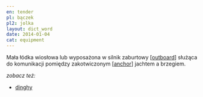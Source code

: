```yaml
---
en: tender
pl: bączek
pl2: jolka
layout: dict_word
date: 2014-01-04
cat: equipment
---
```


Mała łódka wiosłowa lub wyposażona w silnik zaburtowy [[outboard](/dict/outboard.html)] 
służąca do komunikacji pomiędzy zakotwiczonym [[anchor](/dict/a/anchor.html)] jachtem a brzegiem.

*zobacz też:*

* [dinghy](/dict/dinghy.html)